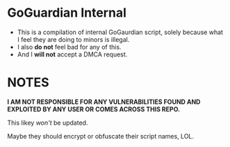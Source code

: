 # GoGuardian Internal
- This is a compilation of internal GoGaurdian script, solely because what I feel they are doing to minors is illegal.
- I also **do not** feel bad for any of this.
- And I **will not** accept a DMCA request.

# NOTES
**I AM NOT RESPONSIBLE FOR ANY VULNERABILITIES FOUND AND EXPLOITED BY ANY USER OR COMES ACROSS THIS REPO.**

This likey *won't* be updated.

Maybe they should encrypt or obfuscate their script names, LOL.
